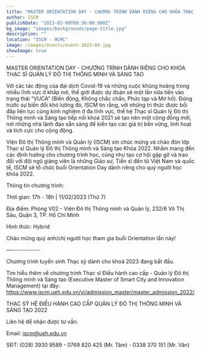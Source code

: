 ```yaml
---
title: "MASTER ORIENTATION DAY - CHƯƠNG TRÌNH DÀNH RIÊNG CHO KHÓA THẠC SĨ QUẢN LÝ ĐÔ THỊ THÔNG MINH VÀ SÁNG TẠO"
author: ISCM
publishDate: "2023-02-09T08:36:00.000Z"
bg_image: "images/backgrounds/page-title.jpg"
description: "" 
location: "ISCM - HCMC"
image: /images/events/event-2023-04.jpg
showImage: true
---
```


MASTER ORIENTATION DAY - CHƯƠNG TRÌNH DÀNH RIÊNG CHO KHÓA THẠC SĨ QUẢN LÝ ĐÔ THỊ THÔNG MINH VÀ SÁNG TẠO

Với các tác động của đại dịch Covid-19 và những cuộc khủng hoảng trong nhiều lĩnh vực ở khắp nơi, thế giới được dự đoán sẽ một lần nữa tiến vào trạng thái “VUCA” (Biến động, Không chắc chắn, Phức tạp và Mơ hồ). Đứng trước sự biến đổi khó lường đó, ISCM tin rằng, với những tri thức được bồi đắp liên tục cùng kinh nghiệm ở đa lĩnh vực, thế hệ Thạc sĩ Quản lý Đô thị Thông minh và Sáng tạo tiếp nối khoá 2021 sẽ tạo nên một cộng đồng mới, nơi những nhà lãnh đạo sẵn sàng để kiến tạo các giá trị bền vững, linh hoạt và tích cực cho cộng động.

Viện Đô thị Thông minh và Quản lý (ISCM) xin chúc mừng và chào đón lớp Thạc sĩ Quản lý Đô thị Thông minh và Sáng tạo Khóa 2022. Nhằm mang đến các định hướng cho chương trình học, cũng như tạo cơ hội gặp gỡ và trao đổi với đội ngũ giảng viên là những Giáo sư, Tiến sĩ đến từ Việt Nam và quốc tế, ISCM sẽ tổ chức buổi Orientation Day dành riêng cho quý người học khóa 2022.

Thông tin chương trình:

Thời gian: 17h - 18h | 11/02/2023 (Thứ 7)

Địa điểm: Phòng V02 - Viện Đô thị Thông minh và Quản lý, 232/6 Võ Thị Sáu, Quận 3, TP. Hồ Chí Minh

Hình thức: Hybrid

Chào mừng quý anh/chị người học tham gia buổi Orientation lần này!

—------------

Chương trình tuyển sinh Thạc sỹ dành cho khoá 2023 đang bắt đầu.

Tìm hiểu thêm về chương trình Thạc sĩ Điều hành cao cấp - Quản lý Đô thị Thông minh và Sáng tạo (Executive Master of Smart City and Innovation Management) tại đây: 
https://www.iscm.ueh.edu.vn/vi/admission_master/master_admission_2022/

THẠC SỸ HỆ ĐIỀU HÀNH CAO CẤP QUẢN LÝ ĐÔ THỊ THÔNG MINH VÀ SÁNG TẠO 2022

Liên hệ để nhận được tư vấn:

Email: iscm@ueh.edu.vn

SĐT: (028) 3930 9589 - 0769 820 425 (Mr. Tâm) - 0338 370 151 (Mr. Văn)

